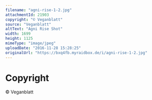 ```yaml
---
filename: "agni-rise-1-2.jpg"
attachmentId: 21903
copyright: "© Veganblatt"
source: "Veganblatt"
altText: "Agni Rise Shot"
width: 1699
height: 1125
mimeType: "image/jpeg"
uploadDate: "2016-11-28 15:28:25"
originalUrl: "https://bxq4fb.myraidbox.de/i/agni-rise-1-2.jpg"
---
```


# Copyright

© Veganblatt
